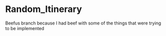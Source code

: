 # Random_Itinerary
Beefus branch because I had beef with some of the things that were trying to be implemented
